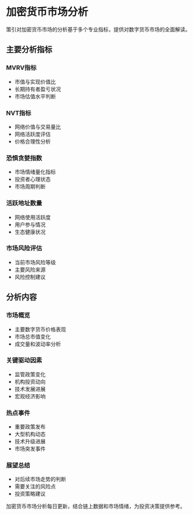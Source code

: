 # 加密货币市场分析

策引对加密货币市场的分析基于多个专业指标，提供对数字货币市场的全面解读。

## 主要分析指标

### MVRV指标
- 市值与实现价值比
- 长期持有者盈亏状况
- 市场估值水平判断

### NVT指标
- 网络价值与交易量比
- 网络活跃度评估
- 价格合理性分析

### 恐惧贪婪指数
- 市场情绪量化指标
- 投资者心理状态
- 市场周期判断

### 活跃地址数量
- 网络使用活跃度
- 用户参与情况
- 生态健康状况

### 市场风险评估
- 当前市场风险等级
- 主要风险来源
- 风险控制建议

## 分析内容

### 市场概览
- 主要数字货币价格表现
- 市场总市值变化
- 成交量和波动率分析

### 关键驱动因素
- 监管政策变化
- 机构投资动向
- 技术发展进展
- 宏观经济影响

### 热点事件
- 重要政策发布
- 大型机构动态
- 技术升级进展
- 市场突发事件

### 展望总结
- 对后续市场走势的判断
- 需要关注的风险点
- 投资策略建议

加密货币市场分析每日更新，结合链上数据和市场情绪，为投资决策提供参考。